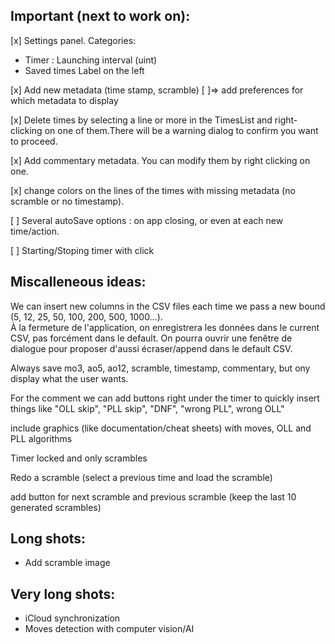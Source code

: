 ## Important (next to work on):
[x] Settings panel. Categories:
  - Timer : Launching interval (uint)
  - Saved times
  Label on the left

[x] Add new metadata (time stamp, scramble)
[ ]=> add preferences for which metadata to display

[x] Delete times by selecting a line or more in the TimesList and right-clicking on one of them.There will be a
warning dialog to confirm you want to proceed.

[x] Add commentary metadata. You can modify them by right clicking on one.

[x] change colors on the lines of the times with missing metadata (no scramble or no timestamp).

[ ] Several autoSave options : on app closing, or even at each new time/action.

[ ] Starting/Stoping timer with click

## Miscalleneous ideas:
We can insert new columns in the CSV files each time we pass a new bound (5, 12, 25, 50, 100, 200, 500, 1000…).\
À la fermeture de l'application, on enregistrera les données dans le current CSV, pas forcément dans le default. On pourra ouvrir une fenêtre de dialogue pour proposer d'aussi écraser/append dans le default CSV.

Always save mo3, ao5, ao12, scramble, timestamp, commentary, but ony display what the user wants.

For the comment we can add buttons right under the timer to quickly insert things like "OLL skip", "PLL skip", "DNF", "wrong PLL", wrong OLL"

include graphics (like documentation/cheat sheets) with moves, OLL and PLL algorithms

Timer locked and only scrambles

Redo a scramble (select a previous time and load the scramble)

add button for next scramble and previous scramble (keep the last 10 generated scrambles)

## Long shots:
- Add scramble image
## Very long shots:
- iCloud synchronization
- Moves detection with computer vision/AI